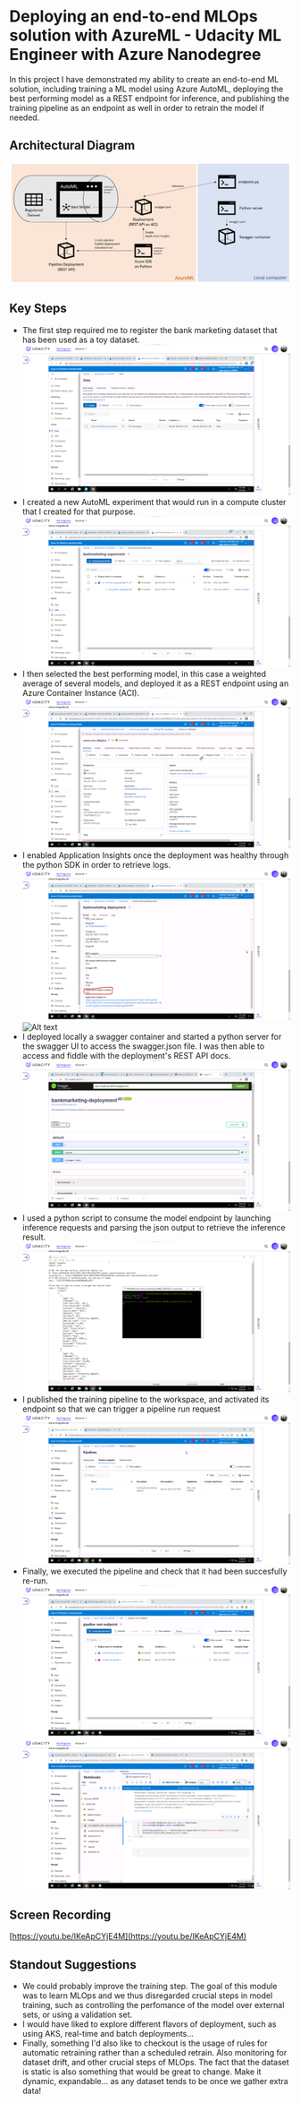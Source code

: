 # Deploying an end-to-end MLOps solution with AzureML - Udacity ML Engineer with Azure Nanodegree

In this project I have demonstrated my ability to create an end-to-end ML solution, including training a ML model using Azure AutoML, deploying the best performing model as a REST endpoint for inference, and publishing the training pipeline as an endpoint as well in order to retrain the model if needed.

## Architectural Diagram
![Alt text](https://github.com/dleston/nd00333_AZMLND_C2/blob/master/screenshots/architecture.png?raw=true)

## Key Steps

- The first step required me to register the bank marketing dataset that has been used as a toy dataset.
![Alt text](https://github.com/dleston/nd00333_AZMLND_C2/blob/master/screenshots/registered_dataset.png?raw=true)
- I created a new AutoML experiment that would run in a compute cluster that I created for that purpose.
![Alt text](https://github.com/dleston/nd00333_AZMLND_C2/blob/master/screenshots/automl_experiment_complete.png?raw=true)
- I then selected the best performing model, in this case a weighted average of several models, and deployed it as a REST endpoint using an Azure Container Instance (ACI).
![Alt text](https://github.com/dleston/nd00333_AZMLND_C2/blob/master/screenshots/best_automl_model.png?raw=true)
- I enabled Application Insights once the deployment was healthy through the python SDK in order to retrieve logs.
![Alt text](https://github.com/dleston/nd00333_AZMLND_C2/blob/master/screenshots/application_insights_enabled.png?raw=true)
![Alt text](https://github.com/dleston/nd00333_AZMLND_C2/blob/master/screenshots/logs.png?raw=true)
- I deployed locally a swagger container and started a python server for the swagger UI to access the swagger.json file. I was then able to access and fiddle with the deployment's REST API docs.
![Alt text](https://github.com/dleston/nd00333_AZMLND_C2/blob/master/screenshots/swagger.png?raw=true)
- I used a python script to consume the model endpoint by launching inference requests and parsing the json output to retrieve the inference result.
![Alt text](https://github.com/dleston/nd00333_AZMLND_C2/blob/master/screenshots/endpoint_output.png?raw=true)
- I published the training pipeline to the workspace, and activated its endpoint so that we can trigger a pipeline run request
![Alt text](https://github.com/dleston/nd00333_AZMLND_C2/blob/master/screenshots/pipeline_endpoint_created.png?raw=true)
- Finally, we executed the pipeline and check that it had been succesfully re-run.
![Alt text](https://github.com/dleston/nd00333_AZMLND_C2/blob/master/screenshots/pipeline_endpoint_complete.png?raw=true)
![Alt text](https://github.com/dleston/nd00333_AZMLND_C2/blob/master/screenshots/rundetails_widget.png?raw=true)


## Screen Recording
[https://youtu.be/IKeApCYjE4M](https://youtu.be/IKeApCYjE4M)

## Standout Suggestions
- We could probably improve the training step. The goal of this module was to learn MLOps and we thus disregarded crucial steps in model training, such as controlling the perfomance of the model over external sets, or using a validation set.
- I would have liked to explore different flavors of deployment, such as using AKS, real-time and batch deployments...
- Finally, something I'd also like to checkout is the usage of rules for automatic retraining rather than a scheduled retrain. Also monitoring for dataset drift, and other crucial steps of MLOps. The fact that the dataset is static is also something that would be great to change. Make it dynamic, expandable... as any dataset tends to be once we gather extra data!
